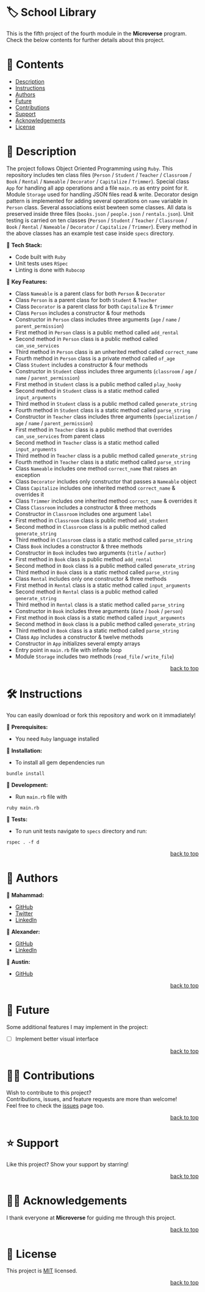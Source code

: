 <a name="title"></a>

<!-- TITLE -->

# 🏷️ School Library 

This is the fifth project of the fourth module in the **Microverse** program.
<br/>
Check the below contents for further details about this project.

<!-- CONTENTS -->

# 📗 Contents

- [Description](#description)
- [Instructions](#instructions)
- [Authors](#authors)
- [Future](#future)
- [Contributions](#contributions)
- [Support](#support)
- [Acknowledgements](#acknowledgements)
- [License](#license)

<!-- DESCRIPTION -->

<a name="description"></a>

# 📖 Description

The project follows Object Oriented Programming using `Ruby`.
This repository includes ten class files (`Person` / `Student` / `Teacher` / `Classroom` / `Book` / `Rental` / `Nameable` / `Decorator` / `Capitalize` / `Trimmer`).
Special class `App` for handling all app operations and a file `main.rb` as entry point for it.
Module `Storage` used for handling JSON files read & write.
Decorator design pattern is implemented for adding several operations on `name` variable in `Person` class.
Several associations exist bewteen some classes.
All data is preserved inside three files (`books.json` / `people.json` / `rentals.json`).
Unit testing is carried on ten classes (`Person` / `Student` / `Teacher` / `Classroom` / `Book` / `Rental` / `Nameable` / `Decorator` / `Capitalize` / `Trimmer`).
Every method in the above classes has an example test case inside `specs` directory.

📌 **Tech Stack:**
- Code built with `Ruby`
- Unit tests uses `RSpec`
- Linting is done with `Rubocop`

📌 **Key Features:**
- Class `Nameable` is a parent class for both `Person` & `Decorator`
- Class `Person` is a parent class for both `Student` & `Teacher`
- Class `Decorator` is a parent class for both `Capitalize` & `Trimmer`
- Class `Person` includes a constructor & four methods
- Constructor in `Person` class includes three arguments (`age` / `name` / `parent_permission`)
- First method in `Person` class is a public method called `add_rental`
- Second method in `Person` class is a public method called `can_use_services`
- Third method in `Person` class is an unherited method called `correct_name`
- Fourth method in `Person` class is a private method called `of_age`
- Class `Student` includes a constructor & four methods
- Constructor in `Student` class includes three arguments (`classroom` / `age` / `name` / `parent_permission`)
- First method in `Student` class is a public method called `play_hooky`
- Second method in `Student` class is a static method called `input_arguments`
- Third method in `Student` class is a public method called `generate_string`
- Fourth method in `Student` class is a static method called `parse_string`
- Constructor in `Teacher` class includes three arguments (`specialization` / `age` / `name` / `parent_permission`)
- First method in `Teacher` class is a public method that overrides `can_use_services` from parent class
- Second method in `Teacher` class is a static method called `input_arguments`
- Third method in `Teacher` class is a public method called `generate_string`
- Fourth method in `Teacher` class is a static method called `parse_string`
- Class `Nameable` includes one method `correct_name` that raises an exception
- Class `Decorator` includes only constructor that passes a `Nameable` object
- Class `Capitalize` includes one inherited method `correct_name` & overrides it
- Class `Trimmer` includes one inherited method `correct_name` & overrides it
- Class `Classroom` includes a constructor & three methods
- Constructor in `Classroom` includes one argument `label`
- First method in `Classroom` class is public method `add_student`
- Second method in `Classroom` class is a public method called `generate_string`
- Third method in `Classroom` class is a static method called `parse_string`
- Class `Book` includes a constructor & three methods
- Constructor in `Book` includes two arguments (`title` / `author`)
- First method in `Book` class is public method `add_rental`
- Second method in `Book` class is a public method called `generate_string`
- Third method in `Book` class is a static method called `parse_string`
- Class `Rental` includes only one constructor & three methods
- First method in `Rental` class is a static method called `input_arguments`
- Second method in `Rental` class is a public method called `generate_string`
- Third method in `Rental` class is a static method called `parse_string`
- Constructor in `Book` includes three arguments (`date` / `book` / `person`)
- First method in `Book` class is a static method called `input_arguments`
- Second method in `Book` class is a public method called `generate_string`
- Third method in `Book` class is a static method called `parse_string`
- Class `App` includes a constructor & twelve methods
- Constructor in `App` initializes several empty arrays
- Entry point in `main.rb` file with infinite loop
- Module `Storage` includes two methods (`read_file` / `write_file`)

<p align="right"><a href="#title">back to top</a></p>

<!-- INSTRUCTIONS -->

<a name="instructions"></a>

# 🛠️ Instructions

You can easily download or fork this repository and work on it immadiately!

📌 **Prerequisites:**
- You need `Ruby` language installed

📌 **Installation:**
- To install all gem dependencies run
```
bundle install
```

📌 **Development:**
- Run `main.rb` file with
```
ruby main.rb
```

📌 **Tests:**
- To run unit tests navigate to `specs` directory and run:
```
rspec . -f d
```

<p align="right"><a href="#title">back to top</a></p>

<!-- AUTHORS -->

<a name="authors"></a>

# 👥 Authors

📌 **Mahammad:**
- [GitHub](https://github.com/mahammad-mostafa)
- [Twitter](https://twitter.com/mahammad_mostfa)
- [LinkedIn](https://linkedin.com/in/mahammad-mostafa)

📌 **Alexander:**
- [GitHub](https://github.com/alexansaa)
- [LinkedIn](https://www.linkedin.com/in/alexander-saavedra-2803b1b6)

📌 **Austin:**
- [GitHub](https://github.com/stino-x)

<p align="right"><a href="#title">back to top</a></p>

<!-- FUTURE -->

<a name="future"></a>

# 🔭 Future

Some additional features I may implement in the project:
- [ ] Implement better visual interface

<p align="right"><a href="#title">back to top</a></p>

<!-- CONTRIBUTIONS -->

<a name="contributions"></a>

# 🤝🏻 Contributions

Wish to contribute to this project?
<br/>
Contributions, issues, and feature requests are more than welcome!
<br/>
Feel free to check the [issues](../../issues) page too.

<p align="right"><a href="#title">back to top</a></p>

<!-- SUPPORT -->

<a name="support"></a>

# ⭐️ Support

Like this project? Show your support by starring!

<p align="right"><a href="#title">back to top</a></p>

<!-- ACKNOWLEDGEMENTS -->

<a name="acknowledgements"></a>

# 🙏🏻 Acknowledgements

I thank everyone at **Microverse** for guiding me through this project.

<p align="right"><a href="#title">back to top</a></p>

<!-- LICENSE -->

<a name="license"></a>

# 📝 License

This project is [MIT](LICENSE.md) licensed.

<p align="right"><a href="#title">back to top</a></p>
